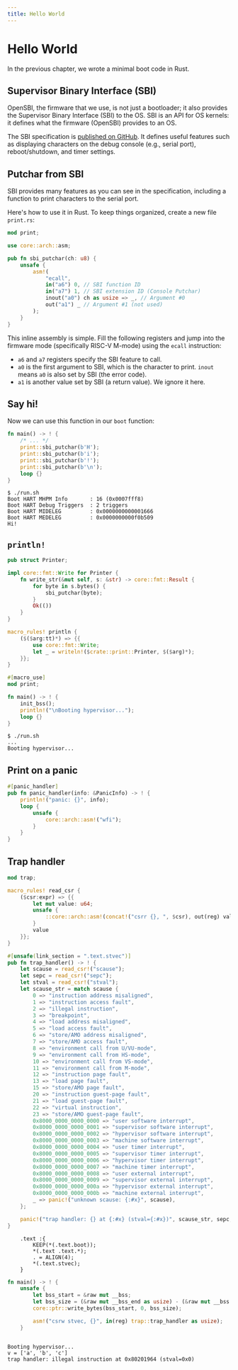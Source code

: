 ```yaml
---
title: Hello World
---
```


# Hello World

In the previous chapter, we wrote a minimal boot code in Rust.

## Supervisor Binary Interface (SBI)

OpenSBI, the firmware that we use, is not just a bootloader; it also provides the Supervisor Binary Interface (SBI) to the OS. SBI is an API for OS kernels: it defines what the firmware (OpenSBI) provides to an OS.

The SBI specification is [published on GitHub](https://github.com/riscv-non-isa/riscv-sbi-doc/releases). It defines useful features such as displaying characters on the debug console (e.g., serial port), reboot/shutdown, and timer settings.

## Putchar from SBI

SBI provides many features as you can see in the specification, including a function to print characters to the serial port.

Here's how to use it in Rust. To keep things organized, create a new file `print.rs`:

```rust [src/main.rs]
mod print;
```

```rust [src/print.rs]
use core::arch::asm;

pub fn sbi_putchar(ch: u8) {
    unsafe {
        asm!(
            "ecall",
            in("a6") 0, // SBI function ID
            in("a7") 1, // SBI extension ID (Console Putchar)
            inout("a0") ch as usize => _, // Argument #0
            out("a1") _ // Argument #1 (not used)
        );
    }
}
```

This inline assembly is simple. Fill the following registers and jump into the firmware mode (specifically RISC-V M-mode) using the `ecall` instruction:

- `a6` and `a7` registers specify the SBI feature to call.
- `a0` is the first argument to SBI, which is the character to print. `inout` means `a0` is also set by SBI (the error code).
- `a1` is another value set by SBI (a return value). We ignore it here.

## Say hi!

Now we can use this function in our `boot` function:

```rust [src/main.rs] {3-6}
fn main() -> ! {
    /* ... */
    print::sbi_putchar(b'H');
    print::sbi_putchar(b'i');
    print::sbi_putchar(b'!');
    print::sbi_putchar(b'\n');
    loop {}
}
```

```
$ ./run.sh
Boot HART MHPM Info       : 16 (0x0007fff8)
Boot HART Debug Triggers  : 2 triggers
Boot HART MIDELEG         : 0x0000000000001666
Boot HART MEDELEG         : 0x0000000000f0b509
Hi!
```

## `println!`

```rust [src/print.rs]
pub struct Printer;

impl core::fmt::Write for Printer {
    fn write_str(&mut self, s: &str) -> core::fmt::Result {
        for byte in s.bytes() {
            sbi_putchar(byte);
        }
        Ok(())
    }
}

macro_rules! println {
    ($($arg:tt)*) => {{
        use core::fmt::Write;
        let _ = writeln!($crate::print::Printer, $($arg)*);
    }};
}
```

```rust [src/main.rs] {1}
#[macro_use]
mod print;
```

```rust [src/main.rs] {7}
fn main() -> ! {
    init_bss();
    println!("\nBooting hypervisor...");
    loop {}
}
```

```
$ ./run.sh
...
Booting hypervisor...
```

## Print on a panic

```rust [src/main.rs] {3}
#[panic_handler]
pub fn panic_handler(info: &PanicInfo) -> ! {
    println!("panic: {}", info);
    loop {
        unsafe {
            core::arch::asm!("wfi");
        }
    }
}
```

## Trap handler

```rust [src/main.rs] {1}
mod trap;
```

```rust [src/trap.rs]
macro_rules! read_csr {
    ($csr:expr) => {{
        let mut value: u64;
        unsafe {
            ::core::arch::asm!(concat!("csrr {}, ", $csr), out(reg) value);
        }
        value
    }};
}

#[unsafe(link_section = ".text.stvec")]
pub fn trap_handler() -> ! {
    let scause = read_csr!("scause");
    let sepc = read_csr!("sepc");
    let stval = read_csr!("stval");
    let scause_str = match scause {
        0 => "instruction address misaligned",
        1 => "instruction access fault",
        2 => "illegal instruction",
        3 => "breakpoint",
        4 => "load address misaligned",
        5 => "load access fault",
        6 => "store/AMO address misaligned",
        7 => "store/AMO access fault",
        8 => "environment call from U/VU-mode",
        9 => "environment call from HS-mode",
        10 => "environment call from VS-mode",
        11 => "environment call from M-mode",
        12 => "instruction page fault",
        13 => "load page fault",
        15 => "store/AMO page fault",
        20 => "instruction guest-page fault",
        21 => "load guest-page fault",
        22 => "virtual instruction",
        23 => "store/AMO guest-page fault",
        0x8000_0000_0000_0000 => "user software interrupt",
        0x8000_0000_0000_0001 => "supervisor software interrupt",
        0x8000_0000_0000_0002 => "hypervisor software interrupt",
        0x8000_0000_0000_0003 => "machine software interrupt",
        0x8000_0000_0000_0004 => "user timer interrupt",
        0x8000_0000_0000_0005 => "supervisor timer interrupt",
        0x8000_0000_0000_0006 => "hypervisor timer interrupt",
        0x8000_0000_0000_0007 => "machine timer interrupt",
        0x8000_0000_0000_0008 => "user external interrupt",
        0x8000_0000_0000_0009 => "supervisor external interrupt",
        0x8000_0000_0000_000a => "hypervisor external interrupt",
        0x8000_0000_0000_000b => "machine external interrupt",
        _ => panic!("unknown scause: {:#x}", scause),
    };

    panic!("trap handler: {} at {:#x} (stval={:#x})", scause_str, sepc, stval);
}
```

```ld [hypervisor.ld] {4-5}
    .text :{
        KEEP(*(.text.boot));
        *(.text .text.*);
        . = ALIGN(4);
        *(.text.stvec);
    }
```

```rust [src/main.rs] {7}
fn main() -> ! {
    unsafe {
        let bss_start = &raw mut __bss;
        let bss_size = (&raw mut __bss_end as usize) - (&raw mut __bss as usize);
        core::ptr::write_bytes(bss_start, 0, bss_size);

        asm!("csrw stvec, {}", in(reg) trap::trap_handler as usize);
    }
```

```

```

```
Booting hypervisor...
v = ['a', 'b', 'c']
trap handler: illegal instruction at 0x80201964 (stval=0x0)
```
